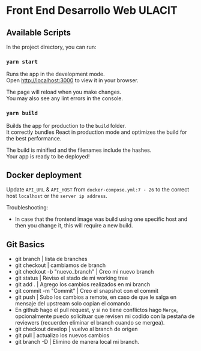 # Front End Desarrollo Web ULACIT

## Available Scripts

In the project directory, you can run:

### `yarn start`

Runs the app in the development mode.\
Open [http://localhost:3000](http://localhost:3000) to view it in your browser.

The page will reload when you make changes.\
You may also see any lint errors in the console.

### `yarn build`

Builds the app for production to the `build` folder.\
It correctly bundles React in production mode and optimizes the build for the best performance.

The build is minified and the filenames include the hashes.\
Your app is ready to be deployed!

## Docker deployment

Update `API_URL` & `API_HOST` from `docker-compose.yml:7 - 26` to the correct host `localhost` or the `server ip address`.

Troubleshooting:
- In case that the frontend image was build using one specific host and then you change it, this will require a new build.

## Git Basics

- git branch  |  lista de branches
- git checkout <branch>   |  cambiamos de branch
- git checkout -b "nuevo_branch" | Creo mi nuevo branch
- git status   | Reviso el stado de mi working tree
- git add .   | Agrego los cambios realizados en mi branch
- git commit -m "Commit"   | Creo el snapshot con el commit
- git push | Subo los cambios a remote, en caso de que le salga en mensaje del upstream solo copian el comando.
-  En github hago el pull request, y si no tiene conflictos hago `Merge`, opcionalmente puedo solicituar que revisen mi codido con la pestaña de reviewers (recuerden eliminar el branch cuando se mergea).
- git checkout develop | vuelvo al branch de origen
- git pull | actualizo los nuevos cambios
- git branch -D <branch> | Elimino de manera local mi branch.
